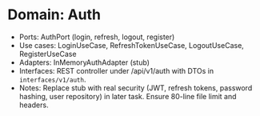 # Domain: Auth

- Ports: AuthPort (login, refresh, logout, register)
- Use cases: LoginUseCase, RefreshTokenUseCase, LogoutUseCase, RegisterUseCase
- Adapters: InMemoryAuthAdapter (stub)
- Interfaces: REST controller under /api/v1/auth with DTOs in
  `interfaces/v1/auth`.
- Notes: Replace stub with real security (JWT, refresh tokens, password hashing,
  user repository) in later task. Ensure 80-line file limit and headers.
